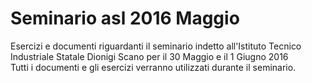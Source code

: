 # Seminario asl 2016 Maggio
Esercizi e documenti riguardanti il seminario indetto all'Istituto Tecnico Industriale Statale Dionigi Scano per il 30 Maggio e il 1 Giugno 2016<br />
Tutti i documenti e gli esercizi verranno utilizzati durante il seminario.
